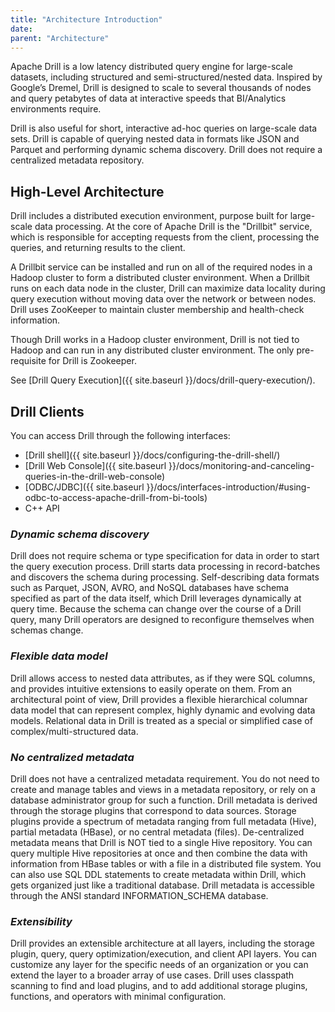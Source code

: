 ```yaml
---
title: "Architecture Introduction"
date:  
parent: "Architecture"
---
```

Apache Drill is a low latency distributed query engine for large-scale
datasets, including structured and semi-structured/nested data. Inspired by
Google’s Dremel, Drill is designed to scale to several thousands of nodes and
query petabytes of data at interactive speeds that BI/Analytics environments
require.

Drill is also useful for short, interactive ad-hoc queries on large-scale data sets. Drill is capable of querying nested data in formats like JSON and Parquet and
performing dynamic schema discovery. Drill does not require a centralized
metadata repository.

## High-Level Architecture

Drill includes a distributed execution environment, purpose built for large-
scale data processing. At the core of Apache Drill is the "Drillbit" service,
which is responsible for accepting requests from the client, processing the
queries, and returning results to the client.

A Drillbit service can be installed and run on all of the required nodes in a
Hadoop cluster to form a distributed cluster environment. When a Drillbit runs
on each data node in the cluster, Drill can maximize data locality during
query execution without moving data over the network or between nodes. Drill
uses ZooKeeper to maintain cluster membership and health-check information.

Though Drill works in a Hadoop cluster environment, Drill is not tied to
Hadoop and can run in any distributed cluster environment. The only pre-requisite for Drill is Zookeeper.

See [Drill Query Execution]({{ site.baseurl }}/docs/drill-query-execution/).

## Drill Clients

You can access Drill through the following interfaces:

  * [Drill shell]({{ site.baseurl }}/docs/configuring-the-drill-shell/)
  * [Drill Web Console]({{ site.baseurl }}/docs/monitoring-and-canceling-queries-in-the-drill-web-console)
  * [ODBC/JDBC]({{ site.baseurl }}/docs/interfaces-introduction/#using-odbc-to-access-apache-drill-from-bi-tools) 
  * C++ API

### **_Dynamic schema discovery_**

Drill does not require schema or type specification for data in order to start
the query execution process. Drill starts data processing in record-batches
and discovers the schema during processing. Self-describing data formats such
as Parquet, JSON, AVRO, and NoSQL databases have schema specified as part of
the data itself, which Drill leverages dynamically at query time. Because the
schema can change over the course of a Drill query, many Drill operators are
designed to reconfigure themselves when schemas change.

### **_Flexible data model_**

Drill allows access to nested data attributes, as if they were SQL columns, and
provides intuitive extensions to easily operate on them. From an architectural
point of view, Drill provides a flexible hierarchical columnar data model that
can represent complex, highly dynamic and evolving data models. Relational data in Drill
is treated as a special or simplified case of complex/multi-structured data.

### **_No centralized metadata_**

Drill does not have a centralized metadata requirement. You do not need to
create and manage tables and views in a metadata repository, or rely on a
database administrator group for such a function. Drill metadata is derived
through the storage plugins that correspond to data sources. Storage plugins
provide a spectrum of metadata ranging from full metadata (Hive), partial
metadata (HBase), or no central metadata (files). De-centralized metadata
means that Drill is NOT tied to a single Hive repository. You can query
multiple Hive repositories at once and then combine the data with information
from HBase tables or with a file in a distributed file system. You can also
use SQL DDL statements to create metadata within Drill, which gets organized just
like a traditional database. Drill metadata is accessible through the ANSI
standard INFORMATION_SCHEMA database.

### **_Extensibility_**

Drill provides an extensible architecture at all layers, including the storage
plugin, query, query optimization/execution, and client API layers. You can
customize any layer for the specific needs of an organization or you can
extend the layer to a broader array of use cases. Drill uses 
classpath scanning to find and load plugins, and to add additional storage plugins,
functions, and operators with minimal configuration.
